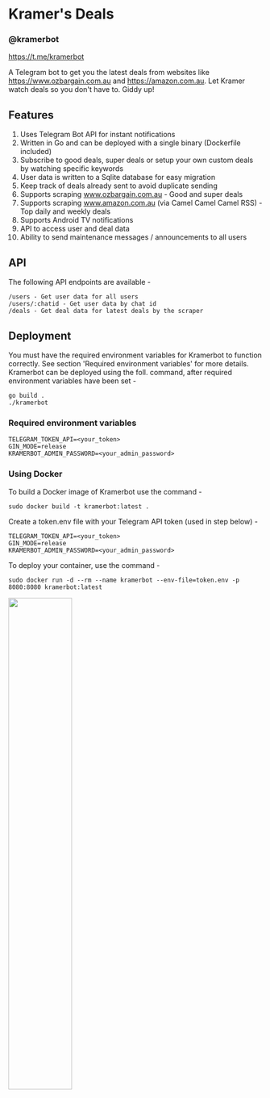 # Kramer's Deals

### @kramerbot

https://t.me/kramerbot

A Telegram bot to get you the latest deals from websites like https://www.ozbargain.com.au and https://amazon.com.au. Let Kramer watch deals so you don't have to. Giddy up!

## Features

1. Uses Telegram Bot API for instant notifications
2. Written in Go and can be deployed with a single binary (Dockerfile included)
3. Subscribe to good deals, super deals or setup your own custom deals by watching specific keywords
4. User data is written to a Sqlite database for easy migration
5. Keep track of deals already sent to avoid duplicate sending
6. Supports scraping www.ozbargain.com.au - Good and super deals
7. Supports scraping www.amazon.com.au (via Camel Camel Camel RSS) - Top daily and weekly deals
8. Supports Android TV notifications
9. API to access user and deal data
10. Ability to send maintenance messages / announcements to all users

## API

The following API endpoints are available -

```
/users - Get user data for all users
/users/:chatid - Get user data by chat id
/deals - Get deal data for latest deals by the scraper
```

## Deployment

You must have the required environment variables for Kramerbot to function correctly. See section 'Required environment variables' for more details. Kramerbot can be deployed using the foll. command, after required environment variables have been set -

```
go build .
./kramerbot
```

### Required environment variables

```
TELEGRAM_TOKEN_API=<your_token>
GIN_MODE=release
KRAMERBOT_ADMIN_PASSWORD=<your_admin_password>
```

### Using Docker

To build a Docker image of Kramerbot use the command -

```
sudo docker build -t kramerbot:latest .
```

Create a token.env file with your Telegram API token (used in step below) -

```
TELEGRAM_TOKEN_API=<your_token>
GIN_MODE=release
KRAMERBOT_ADMIN_PASSWORD=<your_admin_password>
```

To deploy your container, use the command -

```
sudo docker run -d --rm --name kramerbot --env-file=token.env -p 8080:8080 kramerbot:latest
```

<img src="https://raw.githubusercontent.com/intothevoid/kramerbot/main/static/about.jpeg" width="50%" height="50%"></img>
